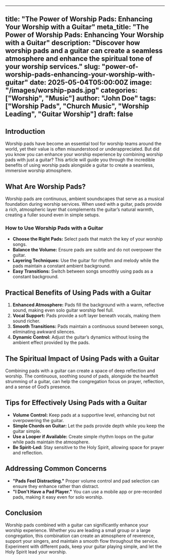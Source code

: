 ---

title: "The Power of Worship Pads: Enhancing Your Worship with a Guitar"
meta_title: "The Power of Worship Pads: Enhancing Your Worship with a Guitar"
description: "Discover how worship pads and a guitar can create a seamless atmosphere and enhance the spiritual tone of your worship services."
slug: "power-of-worship-pads-enhancing-your-worship-with-guitar"
date: 2025-05-04T05:00:00Z
image: "/images/worship-pads.jpg"
categories: ["Worship", "Music"]
author: "John Doe"
tags: ["Worship Pads", "Church Music", "Worship Leading", "Guitar Worship"]
draft: false
------------

## Introduction

Worship pads have become an essential tool for worship teams around the world, yet their value is often misunderstood or underappreciated. But did you know you can enhance your worship experience by combining worship pads with just a guitar? This article will guide you through the incredible benefits of using worship pads alongside a guitar to create a seamless, immersive worship atmosphere.

## What Are Worship Pads?

Worship pads are continuous, ambient soundscapes that serve as a musical foundation during worship services. When used with a guitar, pads provide a rich, atmospheric layer that complements the guitar’s natural warmth, creating a fuller sound even in simple setups.

### How to Use Worship Pads with a Guitar

* **Choose the Right Pads:** Select pads that match the key of your worship songs.
* **Balance the Volume:** Ensure pads are subtle and do not overpower the guitar.
* **Layering Techniques:** Use the guitar for rhythm and melody while the pads maintain a constant ambient background.
* **Easy Transitions:** Switch between songs smoothly using pads as a constant background.

## Practical Benefits of Using Pads with a Guitar

1. **Enhanced Atmosphere:** Pads fill the background with a warm, reflective sound, making even solo guitar worship feel full.
2. **Vocal Support:** Pads provide a soft layer beneath vocals, making them sound richer.
3. **Smooth Transitions:** Pads maintain a continuous sound between songs, eliminating awkward silences.
4. **Dynamic Control:** Adjust the guitar’s dynamics without losing the ambient effect provided by the pads.

## The Spiritual Impact of Using Pads with a Guitar

Combining pads with a guitar can create a space of deep reflection and worship. The continuous, soothing sound of pads, alongside the heartfelt strumming of a guitar, can help the congregation focus on prayer, reflection, and a sense of God’s presence.

## Tips for Effectively Using Pads with a Guitar

* **Volume Control:** Keep pads at a supportive level, enhancing but not overpowering the guitar.
* **Simple Chords on Guitar:** Let the pads provide depth while you keep the guitar simple.
* **Use a Looper if Available:** Create simple rhythm loops on the guitar while pads maintain the atmosphere.
* **Be Spirit-Led:** Stay sensitive to the Holy Spirit, allowing space for prayer and reflection.

## Addressing Common Concerns

* **"Pads Feel Distracting."** Proper volume control and pad selection can ensure they enhance rather than distract.
* **"I Don't Have a Pad Player."** You can use a mobile app or pre-recorded pads, making it easy even for solo worship.

## Conclusion

Worship pads combined with a guitar can significantly enhance your worship experience. Whether you are leading a small group or a large congregation, this combination can create an atmosphere of reverence, support your singers, and maintain a smooth flow throughout the service. Experiment with different pads, keep your guitar playing simple, and let the Holy Spirit lead your worship.
